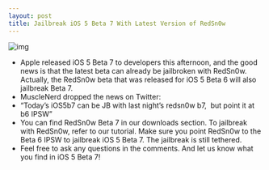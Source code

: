 ```yaml
---
layout: post
title: Jailbreak iOS 5 Beta 7 With Latest Version of RedSn0w
---
```

![img](http://media.idownloadblog.com/wp-content/uploads/2011/05/RedSn0w-logo-e1311448227785.png)
* Apple released iOS 5 Beta 7 to developers this afternoon, and the good news is that the latest beta can already be jailbroken with RedSn0w. Actually, the RedSn0w beta that was released for iOS 5 Beta 6 will also jailbreak Beta 7.
* MuscleNerd dropped the news on Twitter:
* “Today’s iOS5b7 can be JB with last night’s redsn0w b7,  but point it at b6 IPSW”
* You can find RedSn0w Beta 7 in our downloads section. To jailbreak with RedSn0w, refer to our tutorial. Make sure you point RedSn0w to the Beta 6 IPSW to jailbreak iOS 5 Beta 7. The jailbreak is still tethered.
* Feel free to ask any questions in the comments. And let us know what you find in iOS 5 Beta 7!

